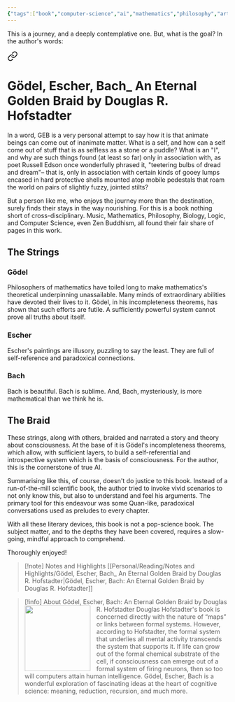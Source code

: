 ```yaml
---
{"tags":["book","computer-science","ai","mathematics","philosophy","art","music","system-theory","logic","formal-logic","biology"],"title":"Gödel, Escher, Bach: An Eternal Golden Braid","created":"2019-05-06T00:00:00+06:00","log":[{"status":"Read","timestamp":"2025-05-10T22:28:07+06:00"},{"status":"In Progress","timestamp":"2025-03-16T15:58:08+06:00"},{"status":"To Read","timestamp":"2019-05-06T00:00:00+06:00"}],"updated":"2025-05-28T13:37:05+06:00","read_count":1,"authors":["Douglas R. Hofstadter"],"isbn10":465026567,"rating":5,"status":"Read","cover":"https://images-na.ssl-images-amazon.com/images/S/compressed.photo.goodreads.com/books/1547125681i/24113.jpg","dg-publish":true,"dg-note-icon":2,"reviewed":true,"reading_notes":"[[Personal/Reading/Notes and Highlights/Gödel, Escher, Bach_ An Eternal Golden Braid by Douglas R. Hofstadter|Gödel, Escher, Bach: An Eternal Golden Braid by Douglas R. Hofstadter]]","dg-path":"Reading/Books/Read/Gödel, Escher, Bach_ An Eternal Golden Braid by Douglas R. Hofstadter.md","permalink":"/reading/books/read/goedel-escher-bach-an-eternal-golden-braid-by-douglas-r-hofstadter/","dgPassFrontmatter":true,"noteIcon":2}
---
```


This is a journey, and a deeply contemplative one. But, what is the goal? In the author's words:


<div class="transclusion internal-embed is-loaded"><a class="markdown-embed-link" href="/reading/notes-and-highlights/goedel-escher-bach-an-eternal-golden-braid-by-douglas-r-hofstadter/#8aa278" aria-label="Open link"><svg xmlns="http://www.w3.org/2000/svg" width="24" height="24" viewBox="0 0 24 24" fill="none" stroke="currentColor" stroke-width="2" stroke-linecap="round" stroke-linejoin="round" class="svg-icon lucide-link"><path d="M10 13a5 5 0 0 0 7.54.54l3-3a5 5 0 0 0-7.07-7.07l-1.72 1.71"></path><path d="M14 11a5 5 0 0 0-7.54-.54l-3 3a5 5 0 0 0 7.07 7.07l1.71-1.71"></path></svg></a><div class="markdown-embed">

<div class="markdown-embed-title">

# Gödel, Escher, Bach_ An Eternal Golden Braid by Douglas R. Hofstadter

</div>


In a word, GEB is a very personal attempt to say how it is that animate beings can come out of inanimate matter. What is a self, and how can a self come out of stuff that is as selfless as a stone or a puddle? What is an "I", and why are such things found (at least so far) only in association with, as poet Russell Edson once wonderfully phrased it, "teetering bulbs of dread and dream"– that is, only in association with certain kinds of gooey lumps encased in hard protective shells mounted atop mobile pedestals that roam the world on pairs of slightly fuzzy, jointed stilts? 

</div></div>


But a person like me, who enjoys the journey more than the destination, surely finds their stays in the way nourishing. For this is a book nothing short of cross-disciplinary. Music, Mathematics, Philosophy, Biology, Logic, and Computer Science, even Zen Buddhism, all found their fair share of pages in this work.

## The Strings
### Gödel
Philosophers of mathematics have toiled long to make mathematics's theoretical underpinning unassailable. Many minds of extraordinary abilities have devoted their lives to it. Gödel, in his incompleteness theorems, has shown that such efforts are futile. A sufficiently powerful system cannot prove all truths about itself.

### Escher
Escher's paintings are illusory, puzzling to say the least. They are full of self-reference and paradoxical connections.

### Bach
Bach is beautiful. Bach is sublime. And, Bach, mysteriously, is more mathematical than we think he is.

## The Braid
These strings, along with others, braided and narrated a story and theory about consciousness. At the base of it is Gödel's incompleteness theorems, which allow, with sufficient layers, to build a self-referential and introspective system which is the basis of consciousness. For the author, this is the cornerstone of true AI.

Summarising like this, of course, doesn't do justice to this book. Instead of a run-of-the-mill scientific book, the author tried to invoke vivid scenarios to not only know this, but also to understand and feel his arguments. The primary tool for this endeavour was some Quan-like, paradoxical conversations used as preludes to every chapter.

With all these literary devices, this book is not a pop-science book. The subject matter, and to the depths they have been covered, requires a slow-going, mindful approach to comprehend.

Thoroughly enjoyed!

> [!note] Notes and Highlights
> [[Personal/Reading/Notes and Highlights/Gödel, Escher, Bach_ An Eternal Golden Braid by Douglas R. Hofstadter\|Gödel, Escher, Bach: An Eternal Golden Braid by Douglas R. Hofstadter]]

> [!info] About Gödel, Escher, Bach: An Eternal Golden Braid by Douglas R. Hofstadter
> <img src="https://images-na.ssl-images-amazon.com/images/S/compressed.photo.goodreads.com/books/1547125681i/24113.jpg" style="float: left; width: 150px; height: auto; margin-right: 1em;" /> Douglas Hofstadter's book is concerned directly with the nature of “maps” or links between formal systems. However, according to Hofstadter, the formal system that underlies all mental activity transcends the system that supports it. If life can grow out of the formal chemical substrate of the cell, if consciousness can emerge out of a formal system of firing neurons, then so too will computers attain human intelligence. Gödel, Escher, Bach is a wonderful exploration of fascinating ideas at the heart of cognitive science: meaning, reduction, recursion, and much more.
